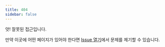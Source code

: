 ```yaml
---
title: 404
sidebar: false
---
```


앗! 잘못된 접근입니다.

만약 이곳에 어떤 페이지가 있어야 한다면 [Issue 열기](https://github.com/numpy/numpy.org/issues)에서 문제를 제기할 수 있습니다. 
